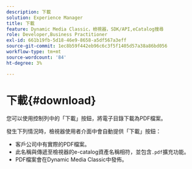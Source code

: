 ```yaml
---
description: 下載
solution: Experience Manager
title: 下載
feature: Dynamic Media Classic，檢視器，SDK/API,eCatalog搜尋
role: Developer,Business Practitioner
exl-id: 661b19fb-5d18-46e9-8658-a5df567a3eff
source-git-commit: 1ec8b59f442eb96c6c3f5f1405d57a38a86bd056
workflow-type: tm+mt
source-wordcount: '84'
ht-degree: 3%

---
```


# 下載{#download}

您可以使用控制列中的「下載」按鈕，將電子目錄下載為PDF檔案。

發生下列情況時，檢視器使用者介面中會自動提供「下載」按鈕：

* 客戶公司中有實際的PDF檔案。
* 此名稱與傳遞至檢視器的e-catalog資產名稱相符，並包含`.pdf`擴充功能。
* PDF檔案會在Dynamic Media Classic中發佈。
